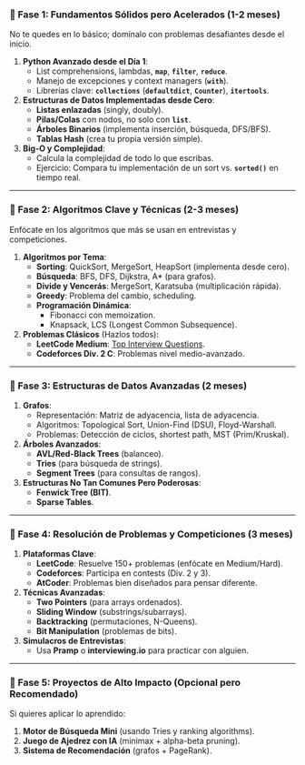 ### **📌 Fase 1: Fundamentos Sólidos pero Acelerados (1-2 meses)**

No te quedes en lo básico; domínalo con problemas desafiantes desde el inicio.

1. **Python Avanzado desde el Día 1**:
    - List comprehensions, lambdas, **`map`**, **`filter`**, **`reduce`**.
    - Manejo de excepciones y context managers (**`with`**).
    - Librerías clave: **`collections`** (**`defaultdict`**, **`Counter`**), **`itertools`**.
2. **Estructuras de Datos Implementadas desde Cero**:
    - **Listas enlazadas** (singly, doubly).
    - **Pilas/Colas** con nodos, no solo con **`list`**.
    - **Árboles Binarios** (implementa inserción, búsqueda, DFS/BFS).
    - **Tablas Hash** (crea tu propia versión simple).
3. **Big-O y Complejidad**:
    - Calcula la complejidad de todo lo que escribas.
    - Ejercicio: Compara tu implementación de un sort vs. **`sorted()`** en tiempo real.

---

### **📌 Fase 2: Algoritmos Clave y Técnicas (2-3 meses)**

Enfócate en los algoritmos que más se usan en entrevistas y competiciones.

1. **Algoritmos por Tema**:
    - **Sorting**: QuickSort, MergeSort, HeapSort (implementa desde cero).
    - **Búsqueda**: BFS, DFS, Dijkstra, A* (para grafos).
    - **Divide y Vencerás**: MergeSort, Karatsuba (multiplicación rápida).
    - **Greedy**: Problema del cambio, scheduling.
    - **Programación Dinámica**:
        - Fibonacci con memoization.
        - Knapsack, LCS (Longest Common Subsequence).
2. **Problemas Clásicos** (Hazlos todos):
    - **LeetCode Medium**: [Top Interview Questions](https://leetcode.com/explore/interview/card/top-interview-questions-medium/).
    - **Codeforces Div. 2 C**: Problemas nivel medio-avanzado.

---

### **📌 Fase 3: Estructuras de Datos Avanzadas (2 meses)**

1. **Grafos**:
    - Representación: Matriz de adyacencia, lista de adyacencia.
    - Algoritmos: Topological Sort, Union-Find (DSU), Floyd-Warshall.
    - Problemas: Detección de ciclos, shortest path, MST (Prim/Kruskal).
2. **Árboles Avanzados**:
    - **AVL/Red-Black Trees** (balanceo).
    - **Tries** (para búsqueda de strings).
    - **Segment Trees** (para consultas de rangos).
3. **Estructuras No Tan Comunes Pero Poderosas**:
    - **Fenwick Tree (BIT)**.
    - **Sparse Tables**.

---

### **📌 Fase 4: Resolución de Problemas y Competiciones (3 meses)**

1. **Plataformas Clave**:
    - **LeetCode**: Resuelve 150+ problemas (enfócate en Medium/Hard).
    - **Codeforces**: Participa en contests (Div. 2 y 3).
    - **AtCoder**: Problemas bien diseñados para pensar diferente.
2. **Técnicas Avanzadas**:
    - **Two Pointers** (para arrays ordenados).
    - **Sliding Window** (substrings/subarrays).
    - **Backtracking** (permutaciones, N-Queens).
    - **Bit Manipulation** (problemas de bits).
3. **Simulacros de Entrevistas**:
    - Usa **Pramp** o **interviewing.io** para practicar con alguien.

---

### **📌 Fase 5: Proyectos de Alto Impacto (Opcional pero Recomendado)**

Si quieres aplicar lo aprendido:

1. **Motor de Búsqueda Mini** (usando Tries y ranking algorithms).
2. **Juego de Ajedrez con IA** (minimax + alpha-beta pruning).
3. **Sistema de Recomendación** (grafos + PageRank).